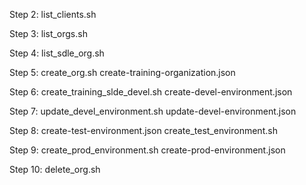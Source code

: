 Step 2:  list_clients.sh

Step 3:  list_orgs.sh

Step 4:  list_sdle_org.sh

Step 5:  create_org.sh
 	 create-training-organization.json

Step 6: create_training_slde_devel.sh
	create-devel-environment.json

Step 7:  update_devel_environment.sh
         update-devel-environment.json

Step 8:  create-test-environment.json
 	 create_test_environment.sh

Step 9:  create_prod_environment.sh
 	 create-prod-environment.json

Step 10:  delete_org.sh
